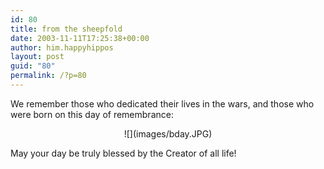 ```yaml
---
id: 80
title: from the sheepfold
date: 2003-11-11T17:25:38+00:00
author: him.happyhippos
layout: post
guid: "80"
permalink: /?p=80
---
```

We remember those who dedicated their lives in the wars, and those who were born on this day of remembrance:
  
	                                  
<P align=center>![](images/bday.JPG)

May your day be truly blessed by the Creator of all life!